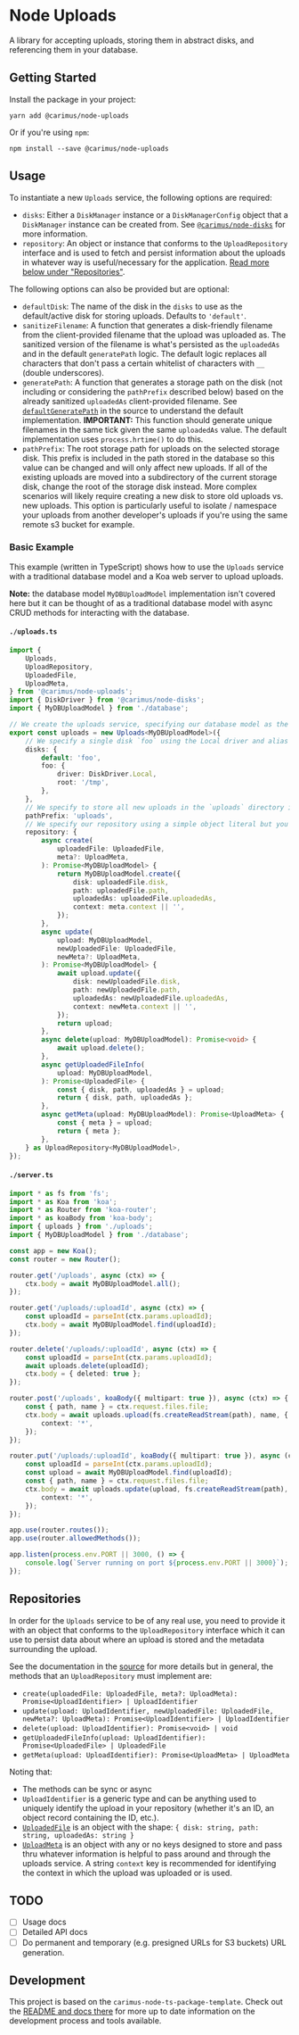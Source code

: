 # Node Uploads

A library for accepting uploads, storing them in abstract disks, and referencing them in your database.

## Getting Started

Install the package in your project:

```
yarn add @carimus/node-uploads
```

Or if you're using `npm`:

```
npm install --save @carimus/node-uploads
```

## Usage

To instantiate a new `Uploads` service, the following options are required:

-   `disks`: Either a `DiskManager` instance or a `DiskManagerConfig` object that a `DiskManager` instance can be created from.
    See [`@carimus/node-disks`](https://github.com/Carimus/node-disks) for more information.
-   `repository`: An object or instance that conforms to the `UploadRepository` interface and is used to fetch and persist information
    about the uploads in whatever way is useful/necessary for the application. [Read more below under "Repositories"](#repositories).

The following options can also be provided but are optional:

-   `defaultDisk`: The name of the disk in the `disks` to use as the default/active disk for storing uploads. Defaults to `'default'`.
-   `sanitizeFilename`: A function that generates a disk-friendly filename from the client-provided filename that the upload was uploaded
    as. The sanitized version of the filename is what's persisted as the `uploadedAs` and in the default `generatePath` logic. The default
    logic replaces all characters that don't pass a certain whitelist of characters with `__` (double underscores).
-   `generatePath`: A function that generates a storage path on the disk (not including or considering the `pathPrefix` described below)
    based on the already sanitized `uploadedAs` client-provided filename. See [`defaultGeneratePath`](src/lib/defaults.ts#17) in the
    source to understand the default implementation. **IMPORTANT:** This function should generate unique filenames in the same tick
    given the same `uploadedAs` value. The default implementation uses `process.hrtime()` to do this.
-   `pathPrefix`: The root storage path for uploads on the selected storage disk. This prefix is included in the path stored in
    the database so this value can be changed and will only affect new uploads. If all of the existing uploads are moved into a
    subdirectory of the current storage disk, change the root of the storage disk instead. More complex scenarios will likely
    require creating a new disk to store old uploads vs. new uploads. This option is particularly useful to isolate / namespace your
    uploads from another developer's uploads if you're using the same remote s3 bucket for example.

### Basic Example

This example (written in TypeScript) shows how to use the `Uploads` service with a traditional database model and a Koa
web server to upload uploads.

**Note:** the database model `MyDBUploadModel` implementation isn't covered here but it can be thought of as a traditional database
model with async CRUD methods for interacting with the database.

#### `./uploads.ts`

```typescript
import {
    Uploads,
    UploadRepository,
    UploadedFile,
    UploadMeta,
} from '@carimus/node-uploads';
import { DiskDriver } from '@carimus/node-disks';
import { MyDBUploadModel } from './database';

// We create the uploads service, specifying our database model as the type of "identifier" to pass around
export const uploads = new Uploads<MyDBUploadModel>({
    // We specify a single disk `foo` using the Local driver and alias it as the default
    disks: {
        default: 'foo',
        foo: {
            driver: DiskDriver.Local,
            root: '/tmp',
        },
    },
    // We specify to store all new uploads in the `uploads` directory in the root of our disk (`/tmp` on the local FS in this case).
    pathPrefix: 'uploads',
    // We specify our repository using a simple object literal but you can also use an ES6 class instance here too.
    repository: {
        async create(
            uploadedFile: UploadedFile,
            meta?: UploadMeta,
        ): Promise<MyDBUploadModel> {
            return MyDBUploadModel.create({
                disk: uploadedFile.disk,
                path: uploadedFile.path,
                uploadedAs: uploadedFile.uploadedAs,
                context: meta.context || '',
            });
        },
        async update(
            upload: MyDBUploadModel,
            newUploadedFile: UploadedFile,
            newMeta?: UploadMeta,
        ): Promise<MyDBUploadModel> {
            await upload.update({
                disk: newUploadedFile.disk,
                path: newUploadedFile.path,
                uploadedAs: newUploadedFile.uploadedAs,
                context: newMeta.context || '',
            });
            return upload;
        },
        async delete(upload: MyDBUploadModel): Promise<void> {
            await upload.delete();
        },
        async getUploadedFileInfo(
            upload: MyDBUploadModel,
        ): Promise<UploadedFile> {
            const { disk, path, uploadedAs } = upload;
            return { disk, path, uploadedAs };
        },
        async getMeta(upload: MyDBUploadModel): Promise<UploadMeta> {
            const { meta } = upload;
            return { meta };
        },
    } as UploadRepository<MyDBUploadModel>,
});
```

#### `./server.ts`

```typescript
import * as fs from 'fs';
import * as Koa from 'koa';
import * as Router from 'koa-router';
import * as koaBody from 'koa-body';
import { uploads } from './uploads';
import { MyDBUploadModel } from './database';

const app = new Koa();
const router = new Router();

router.get('/uploads', async (ctx) => {
    ctx.body = await MyDBUploadModel.all();
});

router.get('/uploads/:uploadId', async (ctx) => {
    const uploadId = parseInt(ctx.params.uploadId);
    ctx.body = await MyDBUploadModel.find(uploadId);
});

router.delete('/uploads/:uploadId', async (ctx) => {
    const uploadId = parseInt(ctx.params.uploadId);
    await uploads.delete(uploadId);
    ctx.body = { deleted: true };
});

router.post('/uploads', koaBody({ multipart: true }), async (ctx) => {
    const { path, name } = ctx.request.files.file;
    ctx.body = await uploads.upload(fs.createReadStream(path), name, {
        context: '*',
    });
});

router.put('/uploads/:uploadId', koaBody({ multipart: true }), async (ctx) => {
    const uploadId = parseInt(ctx.params.uploadId);
    const upload = await MyDBUploadModel.find(uploadId);
    const { path, name } = ctx.request.files.file;
    ctx.body = await uploads.update(upload, fs.createReadStream(path), name, {
        context: '*',
    });
});

app.use(router.routes());
app.use(router.allowedMethods());

app.listen(process.env.PORT || 3000, () => {
    console.log(`Server running on port ${process.env.PORT || 3000}`);
});
```

## Repositories

In order for the `Uploads` service to be of any real use, you need to provide it with an object that conforms to the `UploadRepository`
interface which it can use to persist data about where an upload is stored and the metadata surrounding the upload.

See the documentation in the [source](./src/types.ts#L40) for more details but in general, the methods that an `UploadRepository` must
implement are:

-   `create(uploadedFile: UploadedFile, meta?: UploadMeta): Promise<UploadIdentifier> | UploadIdentifier`
-   `update(upload: UploadIdentifier, newUploadedFile: UploadedFile, newMeta?: UploadMeta): Promise<UploadIdentifier> | UploadIdentifier`
-   `delete(upload: UploadIdentifier): Promise<void> | void`
-   `getUploadedFileInfo(upload: UploadIdentifier): Promise<UploadedFile> | UploadedFile`
-   `getMeta(upload: UploadIdentifier): Promise<UploadMeta> | UploadMeta`

Noting that:

-   The methods can be sync or async
-   `UploadIdentifier` is a generic type and can be anything used to uniquely identify the upload in your repository (whether
    it's an ID, an object record containing the ID, etc.).
-   [`UploadedFile`](./src/types.ts#L6) is an object with the shape: `{ disk: string, path: string, uploadedAs: string }`
-   [`UploadMeta`](./src/types.ts#L25) is an object with any or no keys designed to store and pass thru whatever information is
    helpful to pass around and through the uploads service. A string `context` key is recommended for identifying the context
    in which the upload was uploaded or is used.

## TODO

-   [ ] Usage docs
-   [ ] Detailed API docs
-   [ ] Do permanent and temporary (e.g. presigned URLs for S3 buckets) URL generation.

## Development

This project is based on the `carimus-node-ts-package-template`. Check out the
[README and docs there](https://bitbucket.org/Carimus/carimus-node-ts-package-template/src/master/README.md)
for more up to date information on the development process and tools available.
